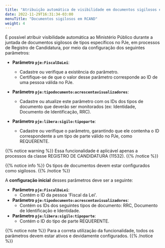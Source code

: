```yaml
---
title: "Atribuição automática de visibilidade em documentos sigilosos em RCAND"
date: 2022-11-29T16:31:34-03:00
menuTitle: "Documentos sigilosos em RCAND"
weight: 4
---
```


É possível atribuir visibilidade automática ao Ministério Público durante a juntada de documentos sigilosos de tipos específicos no PJe, em processos de Registro de Candidatura, por meio da configuração dos seguintes parâmetros:

- **Parâmetro `pje:FiscalDaLei`**:
  - Cadastre ou verifique a existência do parâmetro.
  - Certifique-se de que o valor desse parâmetro corresponde ao ID de uma pessoa válida no PJe.

- **Parâmetro `pje:tipodocumento:acrescentavisualizadores`**:
  - Cadastre ou atualize este parâmetro com os IDs dos tipos de documento que deverão ser monitorados (ex: Identidade, Documento de Identificação, RRC).

- **Parâmetro `pje:libera:sigilo:tipoparte`**:
  - Cadastre ou verifique o parâmetro, garantindo que ele contenha o ID correspondente a um tipo de parte válido no PJe, como REQUERENTE.

{{% notice warning %}}
Essa funcionalidade é aplicável apenas a processos da classe REGISTRO DE CANDIDATURA (11532).
{{% /notice %}}

{{% notice info %}}
Os tipos de documentos devem estar configurados como sigilosos.
{{% /notice %}}

A __configuração inicial__ desses parâmetros deve ser a seguinte:

- **Parâmetro `pje:FiscalDaLei`**:
  - Contém o ID da pessoa 'Fiscal da Lei'.
- **Parâmetro `pje:tipodocumento:acrescentavisualizadores`**:
  - Contém os IDs dos seguintes tipos de documento: RRC, Documento de Identificação e Identidade.
- **Parâmetro `pje:libera:sigilo:tipoparte`**:
  - Contém o ID do tipo de parte REQUERENTE.

{{% notice note %}}
Para a correta utilização da funcionalidade, todos os parâmetros devem estar ativos e devidamente configurados.
{{% /notice %}}
